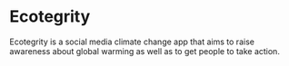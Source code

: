 # Ecotegrity
Ecotegrity is a social media climate change app that aims to raise awareness about global warming as well as to get people to take action.
